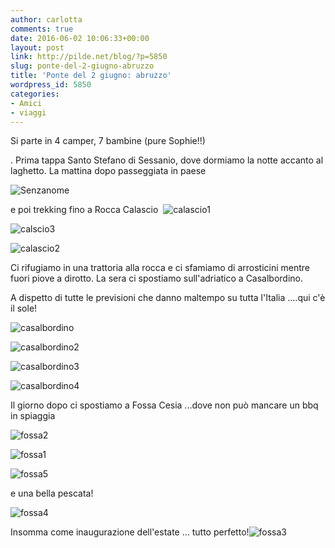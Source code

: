 ```yaml
---
author: carlotta
comments: true
date: 2016-06-02 10:06:33+00:00
layout: post
link: http://pilde.net/blog/?p=5850
slug: ponte-del-2-giugno-abruzzo
title: 'Ponte del 2 giugno: abruzzo'
wordpress_id: 5850
categories:
- Amici
- viaggi
---
```


Si parte in 4 camper, 7 bambine (pure Sophie!!)


. Prima tappa Santo Stefano di Sessanio, dove dormiamo la notte accanto al laghetto. La mattina dopo passeggiata in paese

![Senzanome]({{baseurl}}/uploads/2016/07/Senzanome.png)




e poi trekking fino a Rocca Calascio  ![calascio1]({{baseurl}}/uploads/2016/07/calascio1.jpg)


 ![calscio3]({{baseurl}}/uploads/2016/07/calscio3.jpg)


 ![calascio2]({{baseurl}}/uploads/2016/07/calascio2.jpg)


Ci rifugiamo in una trattoria alla rocca e ci sfamiamo di arrosticini mentre fuori piove a dirotto. La sera ci spostiamo sull'adriatico a Casalbordino.

A dispetto di tutte le previsioni che danno maltempo su tutta l'Italia ....qui c'è il sole!

![casalbordino]({{baseurl}}/uploads/2016/07/casalbordino.jpg)


 ![casalbordino2]({{baseurl}}/uploads/2016/07/casalbordino2.jpg)




![casalbordino3]({{baseurl}}/uploads/2016/06/casalbordino3.jpg)


 ![casalbordino4]({{baseurl}}/uploads/2016/06/casalbordino4.jpg)




Il giorno dopo ci spostiamo a Fossa Cesia ...dove non può mancare un bbq in spiaggia

![fossa2]({{baseurl}}/uploads/2016/07/fossa2.jpg)


 ![fossa1]({{baseurl}}/uploads/2016/07/fossa1.jpg)


 ![fossa5]({{baseurl}}/uploads/2016/07/fossa5.jpg)




e una bella pescata!

![fossa4]({{baseurl}}/uploads/2016/07/fossa4.jpg)




Insomma come inaugurazione dell'estate ... tutto perfetto!![fossa3]({{baseurl}}/uploads/2016/07/fossa3.jpg)



